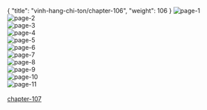 { "title": "vinh-hang-chi-ton/chapter-106", "weight": 106 }
<img src="vinh-hang-chi-ton_0106_01-3168c0bfe43a252e9d717d228eaa128c.webp" alt="page-1" origin="http://1.bp.blogspot.com/-xaatLQKQUZg/W1LilYobdTI/AAAAAAAAHqw/0VaPMaGP5QQH8v2GN2Oj8SEwi7IekVmAQCLcBGAs/s1600/1.jpg?imgmax=0"><br/>
<img src="vinh-hang-chi-ton_0106_02-6cb5d423e609f49f2fe2084582a9730e.webp" alt="page-2" origin="http://1.bp.blogspot.com/-rbYg0uJV1kM/W1Lil3IpZjI/AAAAAAAAHq0/RvkOOKNRTrw3Bb-7MRsVfGX2XuV__sOlACLcBGAs/s1600/2.jpg?imgmax=0"><br/>
<img src="vinh-hang-chi-ton_0106_03-72f664a6280cdcf66def27762a9c7c52.webp" alt="page-3" origin="http://1.bp.blogspot.com/-m_ZkMLVmmPI/W1LimtrZ4WI/AAAAAAAAHq4/KKGtdTvBBTQkVUwXuuGKpLCwk9faHqyBACLcBGAs/s1600/3.jpg?imgmax=0"><br/>
<img src="vinh-hang-chi-ton_0106_04-6b7fe320d933622b3d9c95ca49eef2a1.webp" alt="page-4" origin="http://1.bp.blogspot.com/-rlYfta_n7uI/W1Lim12xayI/AAAAAAAAHq8/W-LKkgxDYcMf9ZCs4Es11XfJmxadsiyHgCLcBGAs/s1600/4.jpg?imgmax=0"><br/>
<img src="vinh-hang-chi-ton_0106_05-db51cd5a4d3f114307b7a71443522f73.webp" alt="page-5" origin="http://1.bp.blogspot.com/-XdHTrJX40yc/W1Lim7Qa5TI/AAAAAAAAHrA/dU4LvfldPPAOCsW_tYfl16EomfSNRY9cwCLcBGAs/s1600/5.jpg?imgmax=0"><br/>
<img src="vinh-hang-chi-ton_0106_06-fd8d852cc00fdd7d3835e58eda9edfbd.webp" alt="page-6" origin="http://1.bp.blogspot.com/-pL0HIr88Q-o/W1LinRvLNoI/AAAAAAAAHrE/3paMY1NjhsAIl4JuffjH8KxYzP1jKHOwwCLcBGAs/s1600/6.jpg?imgmax=0"><br/>
<img src="vinh-hang-chi-ton_0106_07-7cc66ee3be57ff03bd1b89cde5944505.webp" alt="page-7" origin="http://1.bp.blogspot.com/-nJZxYI0VwCs/W1Linf_XrpI/AAAAAAAAHrI/zeR81GWb-wIwAl8YtlX2uTGY_9GV17UpgCLcBGAs/s1600/7.jpg?imgmax=0"><br/>
<img src="vinh-hang-chi-ton_0106_08-9060efd6e303eba793f952ddf4844fd2.webp" alt="page-8" origin="http://1.bp.blogspot.com/-ib46aemCn5w/W1LinkV8kjI/AAAAAAAAHrM/8_H4Ql_QhtMMIN--F1cl6vTeWR0A63VlwCLcBGAs/s1600/8.jpg?imgmax=0"><br/>
<img src="vinh-hang-chi-ton_0106_09-a614578471a1d78d032998b6e93438a5.webp" alt="page-9" origin="http://1.bp.blogspot.com/-Kn3GFzKfvUE/W1LioDZW0FI/AAAAAAAAHrQ/zwhpCYwI_IUFuIrsizFa4KrlJUMpMBo2QCLcBGAs/s1600/9.jpg?imgmax=0"><br/>
<img src="vinh-hang-chi-ton_0106_10-08833b6ca032b69fd225093ab184e7ee.webp" alt="page-10" origin="http://1.bp.blogspot.com/-wsCBbpQHXSY/W1LilD7v3HI/AAAAAAAAHqs/3XfP7c058vU_BOd6qCewHZQdKjbYebLzwCLcBGAs/s1600/10.jpg?imgmax=0"><br/>
<img src="vinh-hang-chi-ton_0106_11-14fda8387f095ad6110d9fb14b47a0f1.webp" alt="page-11" origin="http://1.bp.blogspot.com/-yWWxeN7sEFo/W1LilEtmODI/AAAAAAAAHqo/QNa6Y8T5CXUqoV8jgz2w91tJJhAolJU3wCLcBGAs/s1600/11.jpg?imgmax=0"><br/>
<br/><a class="nextchap" href="/vinh-hang-chi-ton/chapter-107">chapter-107</a>
